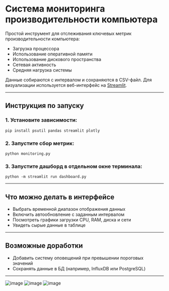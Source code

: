 # Система мониторинга производительности компьютера

Простой инструмент для отслеживания ключевых метрик производительности компьютера:
- Загрузка процессора
- Использование оперативной памяти
- Использование дискового пространства
- Сетевая активность
- Средняя нагрузка системы

Данные собираются с интервалом и сохраняются в CSV-файл. Для визуализации используется веб-интерфейс на [Streamlit](https://streamlit.io ).

___

## Инструкция по запуску

### 1. Установите зависимости:
```pip install psutil pandas streamlit plotly```

### 2. Запустите сбор метрик:
```python monitoring.py```

### 3. Запустите дашборд в отдельном окне терминала:
```python -m streamlit run dashboard.py```
___

## Что можно делать в интерфейсе
- Выбрать временной диапазон отображения данных
- Включить автообновление с заданным интервалом
- Посмотреть графики загрузки CPU, RAM, диска и сети
- Увидеть сырые данные в таблице

___

## Возможные доработки
- Добавить систему оповещений при превышении пороговых значений
- Сохранять данные в БД (например, InfluxDB или PostgreSQL)

___

![image](https://github.com/user-attachments/assets/1b0c8425-8080-4b5e-b2c0-2caa4905bf6d)
![image](https://github.com/user-attachments/assets/956f2ce4-ce84-464b-879b-3d15d2e007b9)
![image](https://github.com/user-attachments/assets/8ba4f2b2-9ea2-474e-82f9-3ce664452954)




